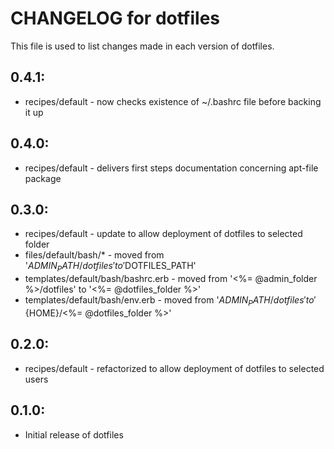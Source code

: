 # CHANGELOG for dotfiles

This file is used to list changes made in each version of dotfiles.

## 0.4.1:

* recipes/default - now checks existence of ~/.bashrc file before backing it up

## 0.4.0:

* recipes/default - delivers first steps documentation concerning apt-file package

## 0.3.0:

* recipes/default - update to allow deployment of dotfiles to selected folder
* files/default/bash/* - moved from '$ADMIN_PATH/dotfiles' to '$DOTFILES_PATH'
* templates/default/bash/bashrc.erb - moved from '<%= @admin_folder %>/dotfiles' to '<%= @dotfiles_folder %>'
* templates/default/bash/env.erb - moved from '${ADMIN_PATH}/dotfiles' to '${HOME}/<%= @dotfiles_folder %>'

## 0.2.0:

* recipes/default - refactorized to allow deployment of dotfiles to selected users

## 0.1.0:

* Initial release of dotfiles


